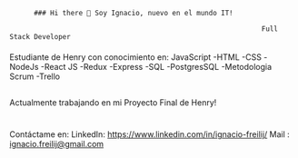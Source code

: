           ### Hi there 👋 Soy Ignacio, nuevo en el mundo IT!

                                                                  Full Stack Developer



####
Estudiante de Henry con conocimiento en:
JavaScript
-HTML
-CSS
-NodeJs
-React JS
-Redux
-Express
-SQL
-PostgresSQL
-Metodologia Scrum
-Trello




##
Actualmente trabajando en mi Proyecto Final de Henry!



#
Contáctame en:
LinkedIn: https://www.linkedin.com/in/ignacio-freilij/
Mail : ignacio.freilij@gmail.com



<!--
**ifreilij/ifreilij** is a ✨ _special_ ✨ repository because its `README.md` (this file) appears on your GitHub profile.

Here are some ideas to get you started:

- 🔭 I’m currently working on ...
- 🌱 I’m currently learning ...
- 👯 I’m looking to collaborate on ...
- 🤔 I’m looking for help with ...
- 💬 Ask me about ...
- 📫 How to reach me: ...
- 😄 Pronouns: ...
- ⚡ Fun fact: ...
-->
